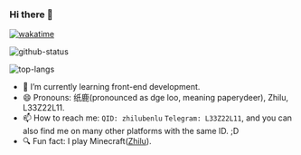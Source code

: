 ### Hi there 👋

[![wakatime](https://wakatime.com/badge/user/358c7d57-860f-4599-9aa8-f10a631fad01.svg)](https://wakatime.com/@358c7d57-860f-4599-9aa8-f10a631fad01)

![github-status](https://github-readme-stats.vercel.app/api?username=l33z22l11&hide=issues,contribs&bg_color=30,33aaff,33ffaa&title_color=fff&text_color=fff")

![top-langs](https://github-readme-stats.vercel.app/api/top-langs/?username=l33z22l11)

<!-- ![My Skills](https://skillicons.dev/icons?i=js,html,css,c,linux,ps) -->

<!-- - 🔭 I’m currently working on [ExamClock](https://github.com/L33Z22L11/ExamClock)[(visit)](https://exam.cooo.site). -->
- 🌱 I’m currently learning front-end development.
- 😄 Pronouns: 纸鹿(pronounced as dge loo, meaning paperydeer), Zhilu, L33Z22L11.
- 📫 How to reach me: `QID: zhilubenlu` `Telegram: L33Z22L11`, and you can also find me on many other platforms with the same ID. ;D
- 🔍 Fun fact: I play Minecraft([Zhilu](mine.ly/Zhilu)). 
